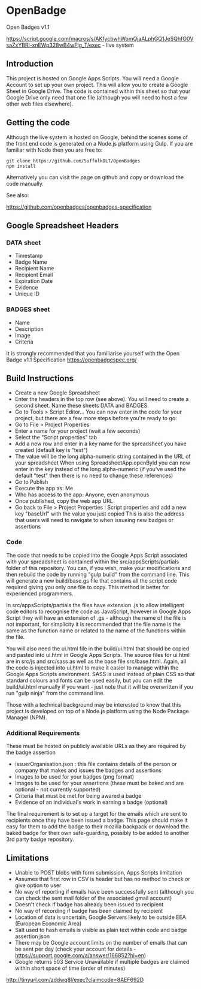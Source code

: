 # OpenBadge
Open Badges v1.1

https://script.google.com/macros/s/AKfycbwhWomQjaALphGQ1JeSQhfO0VsaZxYBRl-xnEWp328wB4wFlg_T/exec - live system

## Introduction

This project is hosted on Google Apps Scripts. You will need a Google Account to set up your own project. This will allow you to create a Google Sheet
in Google Drive. The code is contained within this sheet so that your Google Drive only need that one file (although you will need to host a few other web
files elsewhere).

## Getting the code

Although the live system is hosted on Google, behind the scenes some of the front end code is generated on a Node.js platform using Gulp. If you are familiar with Node then you are free to:

    git clone https://github.com/SuffolkDLT/OpenBadges
    npm install

Alternatively you can visit the page on github and copy or download the code manually.

See also:

https://github.com/openbadges/openbadges-specification

## Google Spreadsheet Headers

### DATA sheet

* Timestamp
* Badge Name
* Recipient Name
* Recipient Email
* Expiration Date
* Evidence
* Unique ID

### BADGES sheet

* Name
* Description
* Image
* Criteria

It is strongly recommended that you familiarise yourself with the Open Badge v1.1 Specification https://openbadgespec.org/

## Build Instructions

* Create a new Google Spreadsheet
* Enter the headers in the top row (see above). You will need to create a second sheet. Name these sheets DATA and BADGES.
* Go to Tools > Script Editor...
You can now enter in the code for your project, but there are a few more steps before you're ready to go:
* Go to File > Project Properties
* Enter a name for your project (wait a few seconds)
* Select the "Script properties" tab
* Add a new row and enter in a key name for the spreadsheet you have created (default key is "test")
* The value will be the long alpha-numeric string contained in the URL of your spreadsheet
When using SpreadsheetApp.openById you can now enter in the key instead of the long alpha-numeric (if you've used the default "test" then there is no need to change these references)
* Go to Publish
* Execute the app as: Me
* Who has access to the app: Anyone, even anonymous
* Once published, copy the web app URL
* Go back to File > Project Properties : Script properties and add a new key "baseUrl" with the value you just copied
This is also the address that users will need to navigate to when issueing new badges or assertions

### Code

The code that needs to be copied into the Google Apps Script associated with your spreadsheet is contained within the src/appsScripts/partials folder of this repository. You can, if you wish, make your modifications and then rebuild the code by running "gulp build" from the command line. This will generate a new build/base.gs file that contains all the script code required giving you only one file to copy. This method is better for experienced programmers.

In src/appsScripts/partials the files have extension .js to allow intelligent code editors to recognise the code as JavaScript, however in Google Apps Script they will have
an extension of .gs - although the name of the file is not important, for simplicity it is recommended that the file name is the same as the function name or related to the name of the functions within the file.

You will also need the ui.html file in the build/ui.html that should be copied and pasted into ui.html in Google Apps Scripts. The source files for ui.html are in src/js and src/sass as well as the base file src/base.html. Again, all the code is injected into ui.html to make it easier to manage within the Google Apps Scripts environment. SASS is used instead of plain CSS so that standard colours and fonts can be used easily, but you can edit the build/ui.html manually if you want - just note that it will be overwritten if you run "gulp ninja" from the command line.

Those with a technical background may be interested to know that this project is developed on top of a Node.js platform using the Node Package Manager (NPM).

### Additional Requirements
These must be hosted on publicly available URLs as they are required by the badge assertion
* issuerOrganisation.json : this file contains details of the person or company that makes and issues the badges and assertions
* Images to be used for your badges (png format)
* Images to be used for your assertions (these must be baked and are optional - not currently supported)
* Criteria that must be met for being awared a badge
* Evidence of an individual's work in earning a badge (optional)

The final requirement is to set up a target for the emails which are sent to recipients
once they have been issued a badge. This page should make it easy for them to add the badge
to their mozilla backpack or download the baked badge for their own safe-guarding, possibly to
be added to another 3rd party badge repository.

## Limitations

* Unable to POST blobs with form submission, Apps Scripts limitation
* Assumes that first row in CSV is header but has no method to check or give option to user
* No way of reporting if emails have been successfully sent (although you can check the sent mail folder of the associated gmail account)
* Doesn't check if badge has already been issued to recipient
* No way of recording if badge has been claimed by recipient
* Location of data is uncertain, Google Servers likely to be outside EEA (European Economic Area)
* Salt used to hash emails is visible as plain text within code and badge assertion json
* There may be Google account limits on the number of emails that can be sent per day (check your account for details - https://support.google.com/a/answer/166852?hl=en)
* Google returns 503 Service Unavailable if multiple badges are claimed within short space of time (order of minutes)

http://tinyurl.com/zddwq8l/exec?claimcode=8AEF692D

